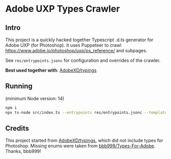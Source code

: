 # Adobe UXP Types Crawler

## Intro

This project is a quickly hacked together Typescript .d.ts generator for Adobe UXP (for Photoshop).
It uses Puppeteer to crawl https://www.adobe.io/photoshop/uxp/ps_reference/ and subpages.

See `res/entrypoints.jsonc` for configuration and overrides of the crawler.

**Best used together with**: [AdobeXD/typings](https://github.com/AdobeXD/typings/blob/master/types/uxp.d.ts)

## Running

(minimum Node version: 14)

```bash
npm i
npx ts-node src/index.ts --entrypoints res/entrypoints.jsonc --templates-path res/templates --out-path tmp/out --cache-path tmp/cache
```

## Credits

This project started from [AdobeXD/typings](https://github.com/AdobeXD/typings/issues/28), which did not include types for Photoshop.
Missing enums were taken from [bbb999/Types-For-Adobe](https://github.com/bbb999/Types-for-Adobe/blob/master/Photoshop/2015.5/index.d.ts). Thanks, bbb999!
